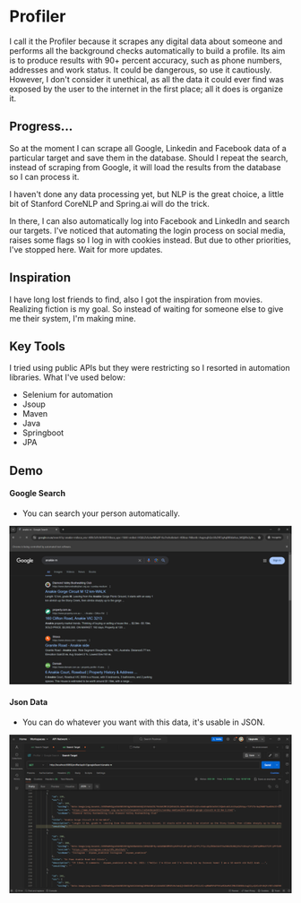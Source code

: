 # Profiler

I call it the Profiler because it scrapes any digital data about someone and performs all the background checks automatically to build a profile. Its aim is to produce results with 90+ percent accuracy, such as phone numbers, addresses and work status. It could be dangerous, so use it cautiously. However, I don't consider it unethical, as all the data it could ever find was exposed by the user to the internet in the first place; all it does is organize it.

## Progress...
So at the moment I can scrape all Google, Linkedin and Facebook data of a particular target and save them in the database. Should I repeat the search, instead of scraping from Google, it will load the results from the database so I can process it.

I haven't done any data processing yet, but NLP is the great choice, a little bit of Stanford CoreNLP and Spring.ai will do the trick.

In there, I can also automatically log into Facebook and LinkedIn and search our targets.
I've noticed that automating the login process on social media, raises some flags so I log in with cookies instead. But due to other priorities, I've stopped here. Wait for more updates. 


## Inspiration
I have long lost friends to find, also I got the inspiration from movies. Realizing fiction is my goal. So instead of waiting for someone else to give me their system, I'm making mine.

## Key Tools

I tried using public APIs but they were restricting so I resorted in automation libraries. What I've used below:

- Selenium for automation
- Jsoup
- Maven
- Java
- Springboot
- JPA

## Demo

#### Google Search

- You can search your person automatically.
  
![google_search](https://github.com/anakiebn/Profiler/blob/main/Screenshot%20(37).png)

#### Json Data

- You can do whatever you want with this data, it's usable in JSON.
  
![json_data](https://github.com/anakiebn/Profiler/blob/main/Screenshot%20(38).png)

